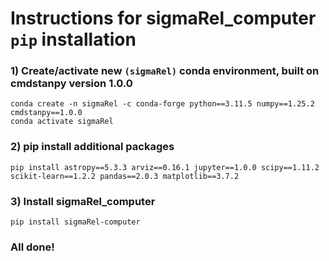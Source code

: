 # Instructions for sigmaRel_computer `pip` installation

### 1) Create/activate new `(sigmaRel)` conda environment, built on cmdstanpy version 1.0.0

`conda create -n sigmaRel -c conda-forge python==3.11.5 numpy==1.25.2 cmdstanpy==1.0.0` <br>
`conda activate sigmaRel` <br>

### 2) pip install additional packages
`pip install astropy==5.3.3 arviz==0.16.1 jupyter==1.0.0 scipy==1.11.2 scikit-learn==1.2.2 pandas==2.0.3 matplotlib==3.7.2`

### 3) Install sigmaRel_computer
`pip install sigmaRel-computer`

### All done!
